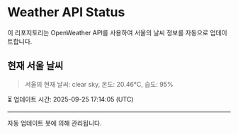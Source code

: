 
# Weather API Status

이 리포지토리는 OpenWeather API를 사용하여 서울의 날씨 정보를 자동으로 업데이트합니다.

## 현재 서울 날씨
> 서울의 현재 날씨: clear sky, 온도: 20.46°C, 습도: 95%

⏳ 업데이트 시간: 2025-09-25 17:14:05 (UTC)

---
자동 업데이트 봇에 의해 관리됩니다.
